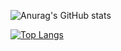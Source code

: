 ![Anurag's GitHub stats](https://github-readme-stats.vercel.app/api?username=Ludovick31&show_icons=true&theme=radical)

[![Top Langs](https://github-readme-stats.vercel.app/api/top-langs/?username=anuraghazra&layout=compact)](https://github.com/anuraghazra/github-readme-stats)
